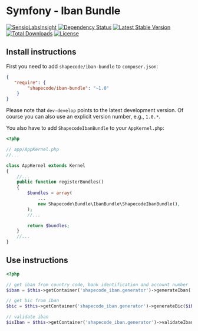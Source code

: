 Symfony - Iban Bundle
=======================

[![SensioLabsInsight](https://insight.sensiolabs.com/projects/673c6209-efe7-486e-8c20-8461c26c2564/mini.png)](https://insight.sensiolabs.com/projects/673c6209-efe7-486e-8c20-8461c26c2564)
[![Dependency Status](https://www.versioneye.com/user/projects/57703c9a6718940036449020/badge.svg?style=flat-square)](https://www.versioneye.com/user/projects/57703c9a6718940036449020)
[![Latest Stable Version](https://poser.pugx.org/shapecode/iban-bundle/v/stable)](https://packagist.org/packages/shapecode/iban-bundle) 
[![Total Downloads](https://poser.pugx.org/shapecode/iban-bundle/downloads)](https://packagist.org/packages/shapecode/iban-bundle) 
[![License](https://poser.pugx.org/shapecode/iban-bundle/license)](https://packagist.org/packages/shapecode/iban-bundle)

Install instructions
--------------------------------

First you need to add `shapecode/iban-bundle` to `composer.json`:

``` json
{
   "require": {
        "shapecode/iban-bundle": "~1.0"
    }
}
```

Please note that `dev-develop` points to the latest development version. Of course you can also use an explicit version number, e.g., `1.0.*`.

You also have to add `ShapecodeIbanBundle` to your `AppKernel.php`:

``` php
<?php

// app/AppKernel.php
//...

class AppKernel extends Kernel
{
    //...
    public function registerBundles()
    {
        $bundles = array(
            ...
            new Shapecode\Bundle\IbanBundle\ShapecodeIbanBundle(),
        );
        //...

        return $bundles;
    }
    //...
}
```

Use instructions
--------------------------------

``` php
<?php

// get iban from country code, bank identification and account number
$iban = $this->getContainer('shapecode_iban.generator')->generateIban('DE', '50010517', '0648489890');

// get bic from iban
$bic = $this->getContainer('shapecode_iban.generator')->generateBic($iban);

// validate iban
$isIban = $this->getContainer('shapecode_iban.generator')->validateIban($iban);
```
